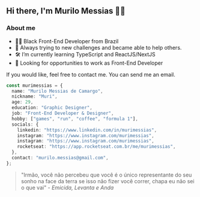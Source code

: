 ## Hi there, I'm Murilo Messias 👋🏾

### About me

- ✊🏾 Black Front-End Developer from Brazil
- 🏅 Always trying to new challenges and became able to help others.
- 🛠️ I’m currently learning TypeScript and ReactJS/NextJS
- 🔎 Looking for opportunities to work as Front-End Developer

If you would like, feel free to contact me. You can send me an email.

```ts
const murimessias = {
  name: "Murilo Messias de Camargo",
  nickname: "Muri",
  age: 29,
  education: "Graphic Designer",
  job: "Front-End Developer & Designer",
  hobby: ["games", "run", "coffee", "formula 1"],
  socials: {
    linkedin: "https://www.linkedin.com/in/murimessias",
    instagram: "https://www.instagram.com/murimessias",
    instagram: "https://www.instagram.com/murimessias",
    rocketseat: "https://app.rocketseat.com.br/me/murimessias",
  },
  contact: "murilo.messias@gmail.com",
};
```

> "Irmão, você não percebeu que você é o único representante do seu sonho na face da terra se isso não fizer você correr, chapa eu não sei o que vai" - _Emicida, Levanta e Anda_
